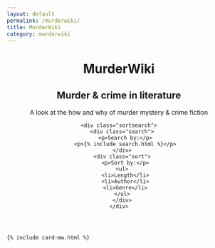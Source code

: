 ```yaml
---
layout: default
permalink: /murderwiki/
title: MurderWiki
category: murderwiki
---
```


<div class="{{ page.title }}">

  <header class="ss-toc">
    <div class="top">
      <h1>MurderWiki</h1>
      <h2>Murder &amp; crime in literature </h2>
      <p>A look at the how and why of murder mystery &amp; crime fiction</p>
    </div>

    <div class="sortsearch">
      <div class="search">
        <p>Search by:</p>
        <p>{% include search.html %}</p>
      </div>
      <div class="sort">
        <p>Sort by:</p>
      <ul>
        <li>Length</li>
        <li>Author</li>
        <li>Genre</li>
      </ul>
      </div>
    </div>

  </header>

  <div class="cf"></div>

  <section class="container card__container">

    {% include card-mw.html %}

  </section> <!-- end section .container .card__container -->

</div>
